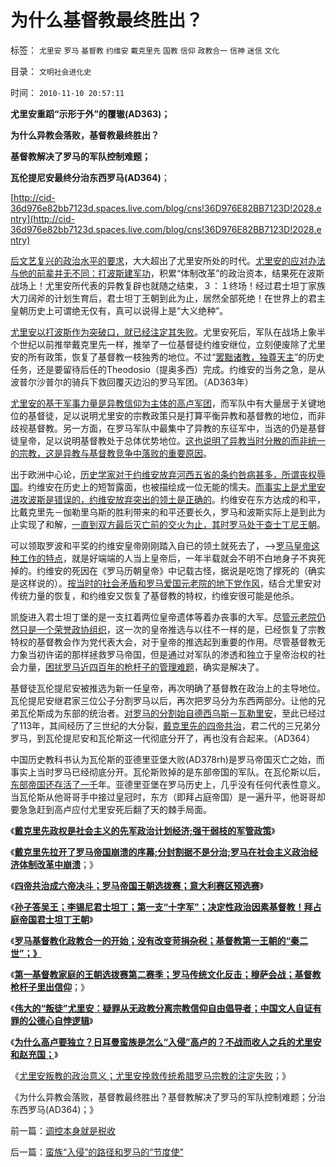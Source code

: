 # 为什么基督教最终胜出？

标签： `尤里安` `罗马` `基督教` `约维安` `戴克里先` `国教` `信仰` `政教合一` `信神` `迷信` `文化` 

目录： `文明社会进化史`

时间： `2010-11-10 20:57:11`

**尤里安重蹈“示形于外”的覆辙(AD363)；**

**为什么异教会落败，基督教最终胜出？**

**基督教解决了罗马的军队控制难题；**

**瓦伦提尼安最终分治东西罗马(AD364)**；

[http://cid-36d976e82bb7123d.spaces.live.com/blog/cns!36D976E82BB7123D!2028.entry](http://cid-36d976e82bb7123d.spaces.live.com/blog/cns!36D976E82BB7123D!2028.entry)

[后文艺复兴的政治水平的要求](http://cid-36d976e82bb7123d.spaces.live.com/blog/cns!36D976E82BB7123D!1938.entry)，大大超出了尤里安所处的时代。[尤里安的应对办法与他的前辈并无不同：打波斯建军功](../../../2010/9/10/罗马，波斯，拜占庭“吃饱了撑着”的战争.md)，积累“体制改革”的政治资本，结果死在波斯战场上！尤里安所代表的异教复辟也就随之结束，３：１终场！经过君士坦丁家族大刀阔斧的计划生育后，君士坦丁王朝到此为止，居然全部死绝！在世界上的君主皇朝历史上可谓绝无仅有，真可以说得上是“大义绝种”。

[尤里安以打波斯作为突破口，就已经注定其失败](../../../2010/9/9/罗马不打波斯，皇帝和波斯都危险了.md)。尤里安死后，军队在战场上象半个世纪以前推举戴克里先一样，推举了一位基督徒约维安继位，立刻便废除了尤里安的所有政策，恢复了基督教一枝独秀的地位。不过“[罢黜诸教，独尊天主](../../../2010/8/4/宗教能够盛行于古典社会的积极意义.md)”的历史任务，还是要留待后任的Theodosio（提奥多西）完成。约维安的当务之急，是从波普尔沙普尔的骑兵下救回覆灭边沿的罗马军团。（AD363年）

[尤里安的基干军事力量是异教信仰为主体的高卢军团](../../../2010/8/31/罗马帝国的皇权和边界都很脆弱.md)，而军队中有大量居于关键地位的基督徒，足以说明尤里安的宗教政策只是打算平衡异教和基督教的地位，而非歧视基督教。另一方面，在罗马军队中最集中了异教的东征军中，当选的仍是基督徒皇帝，足以说明基督教处于总体优势地位。[这也说明了异教当时分散的而非统一的宗教，这是异教与基督教竞争中落败的重要原因](../../../2010/11/9/尤里安背叛基督教的政治意义.md)。

出于欧洲中心论，[历史学家对于约维安放弃河西五省的条约咎病甚多，所谓丧权辱国](../../../2010/9/10/波斯“战略大反攻”换来空前大败仗.md)。约维安在历史上的短暂露面，也被描绘成一位无能的懦夫。[而事实上是尤里安进攻波斯是错误的，约维安放弃突出的领土是正确的](../../../2010/9/8/（罗马Vs波斯）类似（明朝Vs后金）.md)。约维安在东方达成的和平，比戴克里先－伽勒里乌斯的胜利带来的和平还要长久，罗马和波斯实际上是到此为止实现了和解，[一直到双方最后灭亡前的交火为止，其时罗马处于查士丁尼王朝](../../../2010/9/10/拜占庭复国；罗马帝国选择了战争，也就选择了灭亡.md)。

可以领取罗波和平奖的约维安皇帝刚刚踏入自已的领土就死去了，——>[罗马皇帝这种工作的特点](../../../2010/8/4/罗马皇帝对基督教的几次“迫害”是实在法冲突.md)，就是好端端的人当上皇帝后，一年半载就会不明不白地身子不爽死掉的。约维安的死因在《罗马历朝皇帝》中记载古怪，据说是吃饱了撑死的（确实是这样说的）。[按当时的社会矛盾和罗马爱国元老院的地下党作风](../../../2010/8/30/罗马军人的“劳资矛盾”；罗马的“地下党”活动.md)，结合尤里安对传统力量的恢复，和约维安又恢复了基督教的特权，约维安很可能是他杀。

凯旋进入君士坦丁堡的是一支扛着两位皇帝遗体等着办丧事的大军。[尽管元老院仍然只是一个荣誉政协组织](../../../2010/11/5/风萧萧兮台伯寒，老头当皇帝兮不复返.md)，这一次的皇帝推选与以往不一样的是，已经恢复了宗教特权的基督教会作为党代表大会，对于皇帝的推选起到重要的作用。尽管基督教无力象当初许诺的那样拯救罗马帝国，但是通过对军队的渗透和独立于皇帝治权的社会力量，[困扰罗马近四百年的枪杆子的管理难题](../../../2010/9/11/罗马帝国：拥有军队的国家和拥有国家的军队.md)，确实是解决了。

基督徒瓦伦提尼安被推选为新一任皇帝，再次明确了基督教在政治上的主导地位。瓦伦提尼安继君家三位公子分割罗马以后，再次把罗马分为东西两部分。让他的兄弟瓦伦斯成为东部的统治者。[对罗马的分割始自德西乌斯－瓦勒里安](../../../2010/9/29/罗马“总统总理”政治体制改革.md)，至此已经过了113年，其间经历了三世纪的大分裂，[戴克里先的四帝共治](../../../2010/8/29/中央集权令罗马“独”亦裂不独也分裂.md)，君二代的三兄弟分罗马，到瓦伦提尼安和瓦伦斯这一代彻底分开了，再也没有合起来。（AD364）

中国历史教科书认为瓦伦斯的亚德里亚堡大败(AD378rh)是罗马帝国灭亡之始，而事实上当时罗马已经彻底分开。瓦伦斯败掉的是东部帝国的军队。在瓦伦斯以后，[东部帝国还存活了一千](../../../2010/5/6/基督教推迟了欧美人权解放私有制达一千年！.md)年。亚德里亚堡在罗马历史上，几乎没有任何代表性意义。当瓦伦斯从他哥哥手中接过皇冠时，东方（即拜占庭帝国）是一遍升平，他哥哥却要急急赶到高卢应付尤里安死后翻了天的棘手局面。

《[**戴克里先政权是社会主义的先军政治计划经济;强干弱枝的军管政策**](../../../2010/11/7/罗马帝国的政治改革向宋朝靠拢.md)》

《[**戴克里先拉开了罗马帝国崩溃的序幕;分封割据不是分治;罗马在社会主义政治经济体制改革中崩溃**](../../../2010/11/7/分封割据不是分治;罗马帝国在“救亡”中加速崩溃；.md)；》

《[**四帝共治成六帝决斗；罗马帝国王朝选拨赛；意大利赛区预选赛**](../../../2010/11/7/四帝共治成六帝决斗；罗马帝国王朝选拨赛.md)》

《[**孙子答吴王；李锡尼君士坦丁；第一支“十字军”；决定性政治因素基督教！拜占庭帝国君士坦丁王朝**](../../../2010/11/8/孙子为罗马内战开出的赔率；基督教的决定性.md)》

《[**罗马基督教化政教合一的开始；没有改变苛捐杂税；基督教第一王朝的“秦二世”；》**](../../../2010/11/8/罗马第一基督教王朝计划生育和秦二世.md)

《[**第一基督教家庭的王朝选拨赛第二赛季；罗马传统文化反击；穆萨会战；基督教枪杆子里出信仰**](../../../2010/11/8/穆萨会战，传统的反击，枪杆子里出信仰.md)；》

《[**伟大的“叛徒”尤里安：疑罪从无政教分离宗教信仰自由倡导者；中国文人自证有罪的公德心自悖逻辑**](../../../2010/11/9/伟大的“叛徒”：疑罪从无，政教分离.md)》

《[**为什么高卢要独立？日耳曼蛮族是怎么“入侵”高卢的？不战而收人之兵的尤里安和赵充国；**](../../../2010/11/9/不战而收人之兵的尤里安和赵充国.md)》

《[尤里安叛教的政治意义；尤里安挽救传统希腊罗马宗教的注定失败](../../../2010/11/9/尤里安背叛基督教的政治意义.md)；》

《为什么异教会落败，基督教最终胜出？基督教解决了罗马的军队控制难题；分治东西罗马(AD364)；》



前一篇：[调控本身就是税收](../../../2010/11/10/调控本身就是税收.md)

后一篇：[蛮族“入侵”的路径和罗马的“节度使”](../../../2010/11/10/蛮族“入侵”的路径和罗马的“节度使”.md)